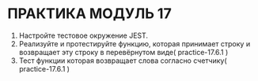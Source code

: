 <h1>ПРАКТИКА МОДУЛЬ 17</h1>
<ol>
  <li>Настройте тестовое окружение JEST.</li>
  <li>
    Реализуйте и протестируйте функцию, которая принимает строку и возвращает
    эту строку в перевёрнутом виде( practice-17.6.1 )
  </li>
  <li>
    Тест функции которая возвращает слова согласно счетчику( practice-17.6.1 )
  </li>
</ol>
